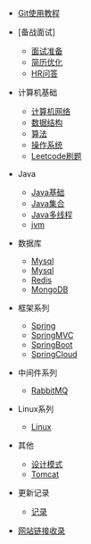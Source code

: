 * [Git使用教程](./docs/2git提交规范.md)

* [备战面试]

  * [面试准备](./docs/a-1备战面试.md)
  * [简历优化](./docs/a-2简历优化.md)
  * [HR问答](./docs/a-3HR问答.md)
  
* 计算机基础

  * [计算机网络](./docs/b-1计算机网络.md)
  * [数据结构](./docs/b-2数据结构.md)
  * [算法](./docs/b-3算法.md)
  * [操作系统](./docs/b-4操作系统.md)
  * [Leetcode刷题](./docs/b-5)
  
* Java

  * [Java基础](./docs/c-1面试题总结-Java基础.md)
  * [Java集合](./docs/c-2java集合.md)
  * [Java多线程](./docs/c-3Java多线程.md)
  * [jvm](./docs/c-4jvm.md)
  
  
* 数据库

  * [Mysql](./docs/d-1mysql.md)
  * [Mysql](./docs/d-2mysql.md)
  * [Redis](./docs/d-3redis.md)
  * [MongoDB](./docs/d-4mongodb.md)
  
* 框架系列

  * [Spring](./docs/e-1spring.md)
  * [SpringMVC](./docs/e-2springmvc.md)
  * [SpringBoot](./docs/e-3springboot.md)
  * [SpringCloud](./docs/e-4springcloud.md)
  
* 中间件系列
  
  * [RabbitMQ](./docs/f-1rabbitmq.md)
  
* Linux系列
  * [Linux](./docs/g-1linux.md)
  

* 其他
  
  * [设计模式](./docs/y-1设计模式.md)
  * [Tomcat](./docs/y-2tomcat.md)
  
* 更新记录

  * [记录](./docs/z-更新记录.md)
  
* [网站链接收录](./docs/1网站记录.md)